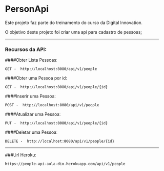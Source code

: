 # PersonApi


Este projeto faz parte do treinamento do curso da Digital Innovation.

O objetivo deste projeto foi criar uma api para cadastro de pessoas;

---
### Recursos da API:

####Obter Lista Pessoas: 
```
GET -  http://localhost:8080/api/v1/people
```

####Obter uma Pessoa por id:
```
GET -  http://localhost:8080/api/v1/people/{id}
```

####Inserir uma Pessoa:
```
POST -  http://localhost:8080/api/v1/people
```

####Atualizar uma Pessoa:
```
PUT -  http://localhost:8080/api/v1/people/{id}
```

####Deletar uma Pessoa:
```
DELETE -  http://localhost:8080/api/v1/people/{id}
```


---
###Url Heroku:

```
https://people-api-aula-dio.herokuapp.com/api/v1/people
```
